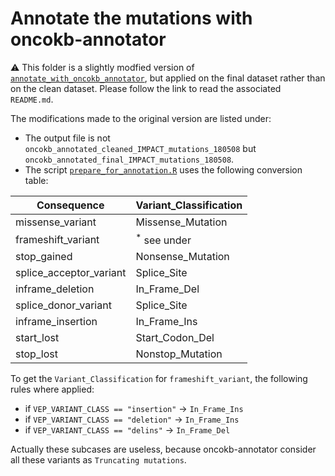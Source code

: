 # Annotate the mutations with oncokb-annotator

:warning: This folder is a slightly modfied version of [`annotate_with_oncokb_annotator`](https://github.com/ElsaB/impact-annotator/blob/master/data/annotate_with_oncokb/), but applied on the final dataset rather than on the clean dataset. Please follow the link to read the associated `README.md`.

The modifications made to the original version are listed under:

* The output file is not `oncokb_annotated_cleaned_IMPACT_mutations_180508` but `oncokb_annotated_final_IMPACT_mutations_180508`.
* The script [`prepare_for_annotation.R`](https://github.com/ElsaB/impact-annotator/blob/master/data/annotate_with_oncokb_final_dataset/prepare_for_annotation.R) uses the following conversion table:

| Consequence               | Variant_Classification |
| ------------------------- | ---------------------- |
| missense_variant 			| Missense_Mutation		 |
| frameshift_variant 		| <sup>*</sup> see under |
| stop_gained 		        | Nonsense_Mutation		 |
| splice_acceptor_variant   | Splice_Site            |
| inframe_deletion 	        | In_Frame_Del			 |
| splice_donor_variant 	    | Splice_Site			 |
| inframe_insertion 		| In_Frame_Ins		     |
| start_lost 		        | Start_Codon_Del		 |
| stop_lost 			    | Nonstop_Mutation		 |	


To get the `Variant_Classification` for `frameshift_variant`, the following rules where applied:

* if `VEP_VARIANT_CLASS == "insertion"` → `In_Frame_Ins`
* if `VEP_VARIANT_CLASS == "deletion"` → `In_Frame_Ins`
* if `VEP_VARIANT_CLASS == "delins"` → `In_Frame_Del`

Actually these subcases are useless, because oncokb-annotator consider all these variants as `Truncating mutations`.